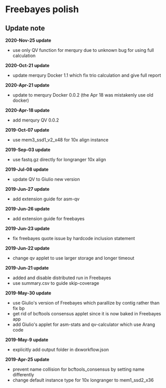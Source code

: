 # Freebayes polish
## Update note

**2020-Nov-25 update**
- use only QV function for merqury due to unknown bug for using full calculation

**2020-Oct-21 update**
- update merqury Docker 1.1 which fix trio calculation and give full report

**2020-Apr-21 update**
- update to merqury Docker 0.0.2 (the Apr 18 was mistakenly use old docker)

**2020-Apr-18 update**
- add merqury QV 0.0.2

**2019-Oct-07 update**
- use mem3_ssd1_v2_x48 for 10x align instance

**2019-Sep-03 update**
- use fastq.gz directly for longranger 10x align

**2019-Jul-08 update**
- update QV to Giulio new version

**2019-Jun-27 update**
- add extension guide for asm-qv

**2019-Jun-26 update**
- add extension guide for freebayes

**2019-Jun-23 update**
- fix freebayes quote issue by hardcode inclusion statement

**2019-Jun-22 update**
- change qv applet to use larger storage and longer timeout

**2019-Jun-21 update**
- added and disable distributed run in Freebayes
- use summary.csv to guide skip-coverage 

**2019-May-30 update**
- use Giulio's version of Freebayes which parallize by contig rather than fix bp
- get rid of bcftools consensus applet since it is now baked in Freebayes app
- add Giulio's applet for asm-stats and qv-calculator which use Arang code

**2019-May-9 update**
- explicitly add output folder in dxworkflow.json

**2019-Apr-25 update**
- prevent name collision for bcftools_consensus by setting name differently
- change default instance type for 10x longranger to mem1_ssd2_x36
